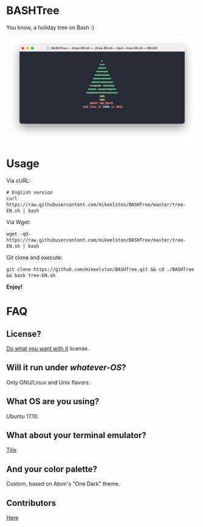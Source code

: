 # BASHTree

You know, a holiday tree on Bash :)

![Screenshot](./screenshot.png?raw=true)

# Usage

Via cURL:

```
# English version
curl https://raw.githubusercontent.com/mikeelston/BASHTree/master/tree-EN.sh | bash
```

Via Wget:

```
wget -qO- https://raw.githubusercontent.com/mikeelston/BASHTree/master/tree-EN.sh | bash
```

Git clone and execute:

```
git clone https://github.com/mikeelston/BASHTree.git && cd ./BASHTree && bash tree-EN.sh
```

__Enjoy!__

# FAQ

## License?

[Do what you want with it](./LICENSE) license.

## Will it run under _whatever-OS_?

Only GNU/Linux and Unix flavors.

## What OS are you using?

Ubuntu 17.10.

## What about your terminal emulator?

[Tilix](https://gnunn1.github.io/tilix-web/)

## And your color palette?

Custom, based on Atom's "One Dark" theme.

## Contributors

[Here](https://github.com/mikeelston/BASHTree/graphs/contributors)
